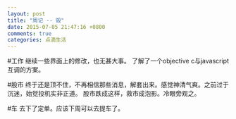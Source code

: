 ```yaml
---
layout: post
title: "周记 -- 毁"
date: 2015-07-05 21:47:16 +0800
comments: true
categories: 点滴生活
---
```

#工作
继续一些界面上的修改，也无甚大事。
了解了一个objective c与javascript互调的方案。

#股市
终于还是顶不住，不再相信那些消息，解套出来。感觉神清气爽。之前过于沉迷，始觉投机实非正道。
股市跌成这样，救市成泡影。冷眼旁观之。

#车
去下了定单。应该下周可以去提车了。
